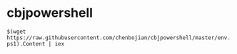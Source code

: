 # cbjpowershell

`$(wget https://raw.githubusercontent.com/chenbojian/cbjpowershell/master/env.ps1).Content | iex`
